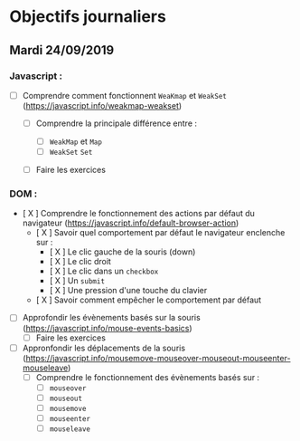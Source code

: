 # Objectifs journaliers

## Mardi 24/09/2019

### Javascript :

  * [ ] Comprendre comment fonctionnent `WeaKmap` et `WeakSet` (https://javascript.info/weakmap-weakset)
    * [ ] Comprendre la principale différence entre : 
      * [ ] `WeakMap` et `Map`
      * [ ] `WeakSet` `Set`
    * [ ] Faire les exercices
  


### DOM : 

  * [ X ] Comprendre le fonctionnement des actions par défaut du navigateur (https://javascript.info/default-browser-action)
    * [ X ] Savoir quel comportement par défaut le navigateur enclenche sur :
      * [ X ] Le clic gauche de la souris (down)
      * [ X ] Le clic droit
      * [ X ] Le clic dans un `checkbox`
      * [ X ] Un `submit`
      * [ X ] Une pression d'une touche du clavier
    * [ X ] Savoir comment empêcher le comportement par défaut

  * [ ] Approfondir les évènements basés sur la souris (https://javascript.info/mouse-events-basics)
    * [ ] Faire les exercices

  * [ ] Appronfondir les déplacements de la souris (https://javascript.info/mousemove-mouseover-mouseout-mouseenter-mouseleave)
    * [ ] Comprendre le fonctionnement des évènements basés sur : 
      * [ ] `mouseover`
      * [ ] `mouseout`
      * [ ] `mousemove`
      * [ ] `mouseenter`
      * [ ] `mouseleave`
